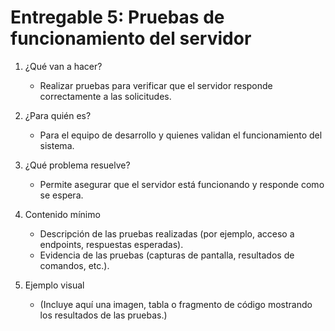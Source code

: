 # Entregable 5: Pruebas de funcionamiento del servidor

1. ¿Qué van a hacer?

   - Realizar pruebas para verificar que el servidor responde correctamente a las solicitudes.

2. ¿Para quién es?

   - Para el equipo de desarrollo y quienes validan el funcionamiento del sistema.

3. ¿Qué problema resuelve?

   - Permite asegurar que el servidor está funcionando y responde como se espera.

4. Contenido mínimo

   - Descripción de las pruebas realizadas (por ejemplo, acceso a endpoints, respuestas esperadas).
   - Evidencia de las pruebas (capturas de pantalla, resultados de comandos, etc.).

5. Ejemplo visual
   - (Incluye aquí una imagen, tabla o fragmento de código mostrando los resultados de las pruebas.)
